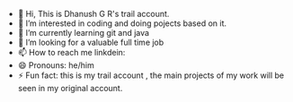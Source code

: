 - 👋 Hi, This is Dhanush G R's trail account.
- 👀 I’m interested in coding and doing pojects based on it.
- 🌱 I’m currently learning git and java
- 💞️ I’m looking for a valuable full time job
- 📫 How to reach me linkdein: 
- 😄 Pronouns: he/him
- ⚡ Fun fact: this is my trail account , the main projects of my work will be seen in my original account.

<!---
DhanushTrail/DhanushTrail is a ✨ special ✨ repository because its `README.md` (this file) appears on your GitHub profile.
You can click the Preview link to take a look at your changes.
--->
